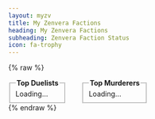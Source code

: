 ```yaml
---
layout: myzv
title: My Zenvera Factions
heading: My Zenvera Factions
subheading: Zenvera Faction Status
icon: fa-trophy
---
```

{% raw %}
<div style="float: left; margin-right: 30px;">
<fieldset>
<legend><strong>Top Duelists</strong></legend>
<div id="player-dueling">Loading...</div>
</fieldset>
</div>
<div style="float: left;">
<fieldset>
<legend><strong>Top Murderers</strong></legend>
<div id="player-murderers">Loading...</div>
</fieldset>
</div>
<p style="clear: both;"></p>
<script>
var myzv = ('https:' == document.location.protocol ? 'https://myzv.herokuapp.com/' : 'http://my.zenvera.com/');
$.get(myzv+'player-dueling-rankings.php', function(data) { $('#player-dueling').html(data); });
$.get(myzv+'/player-murder-rankings.php', function(data) { $('#player-murderers').html(data); });
</script>
{% endraw %}